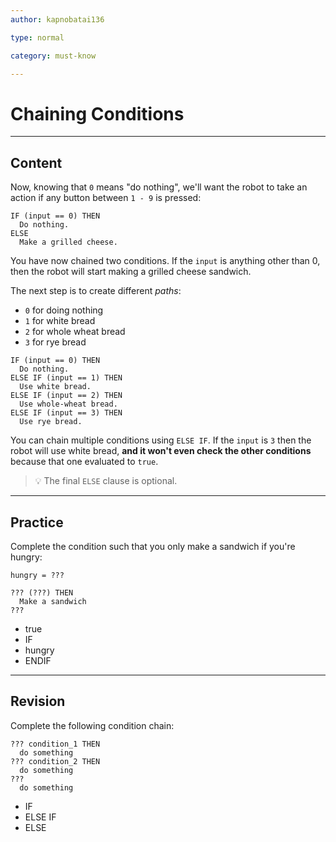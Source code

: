 ```yaml
---
author: kapnobatai136

type: normal

category: must-know

---
```


# Chaining Conditions

---
## Content

Now, knowing that `0` means "do nothing", we'll want the robot to take an action if any button between `1 - 9` is pressed:

```plain-text
IF (input == 0) THEN
  Do nothing.
ELSE
  Make a grilled cheese.
```

You have now chained two conditions. If the `input` is anything other than 0, then the robot will start making a grilled cheese sandwich.

The next step is to create different *paths*:
- `0` for doing nothing
- `1` for white bread
- `2` for whole wheat bread
- `3` for rye bread

```plain-text
IF (input == 0) THEN
  Do nothing.
ELSE IF (input == 1) THEN
  Use white bread.
ELSE IF (input == 2) THEN
  Use whole-wheat bread.
ELSE IF (input == 3) THEN
  Use rye bread.
```

You can chain multiple conditions using `ELSE IF`. If the `input` is `3` then the robot will use white bread, **and it won't even check the other conditions** because that one evaluated to `true`.

> 💡 The final `ELSE` clause is optional.

---
## Practice

Complete the condition such that you only make a sandwich if you're hungry:

```plain-text
hungry = ???

??? (???) THEN
  Make a sandwich
???
```

* true
* IF
* hungry
* ENDIF

---
## Revision

Complete the following condition chain:

```plain-text
??? condition_1 THEN
  do something
??? condition_2 THEN
  do something
???
  do something
```

* IF
* ELSE IF
* ELSE